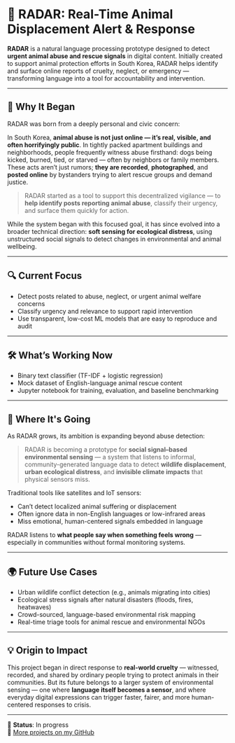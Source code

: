 # 🐾 RADAR: Real-Time Animal Displacement Alert & Response

**RADAR** is a natural language processing prototype designed to detect **urgent animal abuse and rescue signals** in digital content. Initially created to support animal protection efforts in South Korea, RADAR helps identify and surface online reports of cruelty, neglect, or emergency — transforming language into a tool for accountability and intervention.

---

## 💢 Why It Began

RADAR was born from a deeply personal and civic concern:

In South Korea, **animal abuse is not just online — it’s real, visible, and often horrifyingly public**. In tightly packed apartment buildings and neighborhoods, people frequently witness abuse firsthand: dogs being kicked, burned, tied, or starved — often by neighbors or family members. These acts aren’t just rumors; **they are recorded**, **photographed**, and **posted online** by bystanders trying to alert rescue groups and demand justice.

> RADAR started as a tool to support this decentralized vigilance — to **help identify posts reporting animal abuse**, classify their urgency, and surface them quickly for action.

While the system began with this focused goal, it has since evolved into a broader technical direction: **soft sensing for ecological distress**, using unstructured social signals to detect changes in environmental and animal wellbeing.

---

## 🔍 Current Focus

- Detect posts related to abuse, neglect, or urgent animal welfare concerns
- Classify urgency and relevance to support rapid intervention
- Use transparent, low-cost ML models that are easy to reproduce and audit

---

## 🛠️ What’s Working Now

- Binary text classifier (TF-IDF + logistic regression)
- Mock dataset of English-language animal rescue content
- Jupyter notebook for training, evaluation, and baseline benchmarking

---

## 🔭 Where It's Going

As RADAR grows, its ambition is expanding beyond abuse detection:

> RADAR is becoming a prototype for **social signal–based environmental sensing** — a system that listens to informal, community-generated language data to detect **wildlife displacement**, **urban ecological distress**, and **invisible climate impacts** that physical sensors miss.

Traditional tools like satellites and IoT sensors:
- Can’t detect localized animal suffering or displacement
- Often ignore data in non-English languages or low-infrared areas
- Miss emotional, human-centered signals embedded in language

RADAR listens to **what people say when something feels wrong** — especially in communities without formal monitoring systems.

---

## 🌍 Future Use Cases

- Urban wildlife conflict detection (e.g., animals migrating into cities)
- Ecological stress signals after natural disasters (floods, fires, heatwaves)
- Crowd-sourced, language-based environmental risk mapping
- Real-time triage tools for animal rescue and environmental NGOs

---

## 💡 Origin to Impact

This project began in direct response to **real-world cruelty** — witnessed, recorded, and shared by ordinary people trying to protect animals in their communities. But its future belongs to a larger system of environmental sensing — one where **language itself becomes a sensor**, and where everyday digital expressions can trigger faster, fairer, and more human-centered responses to crisis.

---

📍 **Status**: In progress  
🔗 [More projects on my GitHub](https://github.com/climate-ip)
